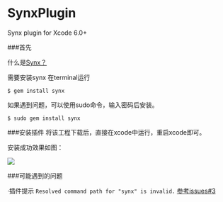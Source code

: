 # SynxPlugin
Synx plugin for Xcode 6.0+



###首先


什么是[Synx？](https://github.com/venmo/synx)


需要安装synx
在terminal运行

```
$ gem install synx
```
如果遇到问题，可以使用sudo命令，输入密码后安装。

```
$ sudo gem install synx
```

###安装插件
将该工程下载后，直接在xcode中运行，重启xcode即可。

安装成功效果如图：

<img src="http://ww1.sinaimg.cn/large/45ed55c2gw1f8pb7egazkj20p60oqae9.jpg"> </img>



###可能遇到的问题

·插件提示  `Resolved command path for "synx" is invalid.`
[参考issues#3](https://github.com/lhr000lhr/SynxPlugin/issues/3)

